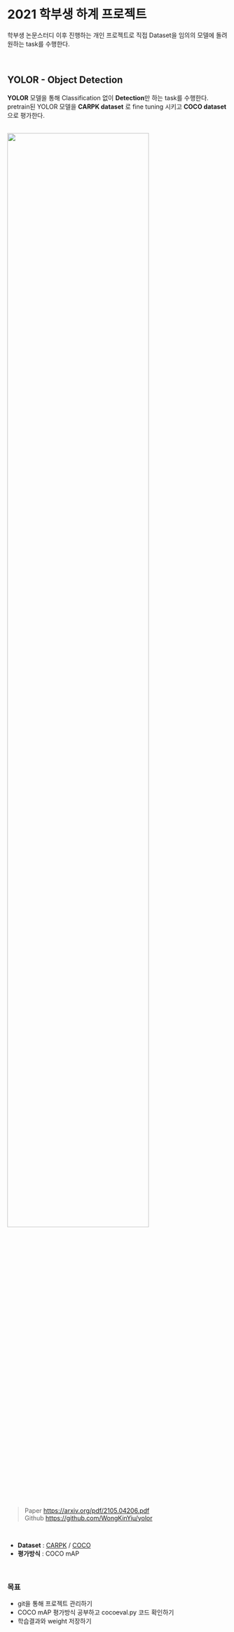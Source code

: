 # 2021 학부생 하계 프로젝트

학부생 논문스터디 이후 진행하는 개인 프로젝트로 직접 Dataset을 임의의 모델에 돌려 원하는 task를 수행한다.

<br>



## YOLOR - Object Detection
**YOLOR** 모델을 통해 Classification 없이 **Detection**만 하는 task를 수행한다.   
pretrain된 YOLOR 모델을 **CARPK dataset** 로 fine tuning 시키고 **COCO dataset**으로 평가한다.


<br>

<img src = "https://user-images.githubusercontent.com/43063980/128506549-5ffd6b42-a1bd-4845-bc44-5d6a13fbcf97.png" width="80%">


> Paper  https://arxiv.org/pdf/2105.04206.pdf  
Github  https://github.com/WongKinYiu/yolor

<br>


- **Dataset** : [CARPK](https://paperswithcode.com/dataset/carpk) / [COCO](https://paperswithcode.com/dataset/coco)   
- **평가방식** : COCO mAP

<br>



### 목표
- git을 통해 프로젝트 관리하기
- COCO mAP 평가방식 공부하고 cocoeval.py 코드 확인하기
- 학습결과와 weight 저장하기

